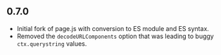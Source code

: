 ## 0.7.0

- Initial fork of page.js with conversion to ES module and ES syntax.
- Removed the `decodeURLComponents` option that was leading to buggy `ctx.querystring` values.
